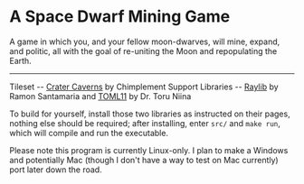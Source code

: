 # A Space Dwarf Mining Game

A game in which you, and your fellow moon-dwarves, will mine, expand, and politic, all with the goal of re-uniting the Moon and repopulating the Earth.

---

Tileset -- [Crater Caverns](https://chimplement.itch.io/crater-caverns) by Chimplement
Support Libraries -- [Raylib](https://raylib.com) by Ramon Santamaria and [TOML11](https://github.com/ToruNiina/toml11) by Dr. Toru Niina

To build for yourself, install those two libraries as instructed on their pages, nothing else should be required; after installing, enter `src/` and `make run`, which will compile and run the executable.

Please note this program is currently Linux-only. I plan to make a Windows and potentially Mac (though I don't have a way to test on Mac currently) port later down the road.
